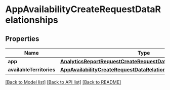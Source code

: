 # AppAvailabilityCreateRequestDataRelationships

## Properties
Name | Type | Description | Notes
------------ | ------------- | ------------- | -------------
**app** | [**AnalyticsReportRequestCreateRequestDataRelationshipsApp**](AnalyticsReportRequestCreateRequestDataRelationshipsApp.md) |  | 
**availableTerritories** | [**AppAvailabilityCreateRequestDataRelationshipsAvailableTerritories**](AppAvailabilityCreateRequestDataRelationshipsAvailableTerritories.md) |  | 

[[Back to Model list]](../README.md#documentation-for-models) [[Back to API list]](../README.md#documentation-for-api-endpoints) [[Back to README]](../README.md)


